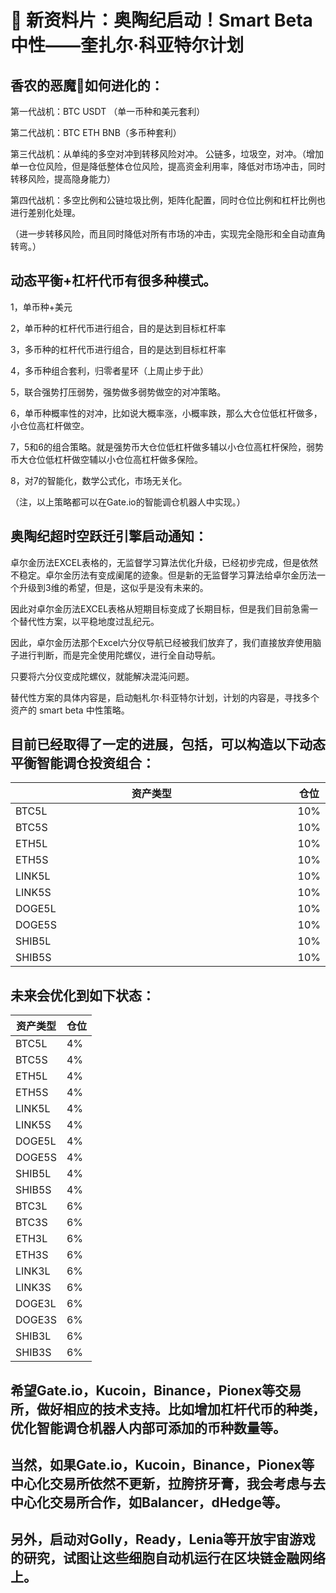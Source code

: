 # 🌟 新资料片：奥陶纪启动！Smart Beta 中性——奎扎尔·科亚特尔计划

## 香农的恶魔👿如何进化的：

第一代战机：BTC USDT （单一币种和美元套利）

第二代战机：BTC ETH BNB（多币种套利）

第三代战机：从单纯的多空对冲到转移风险对冲。 公链多，垃圾空，对冲。（增加单一仓位风险，但是降低整体仓位风险，提高资金利用率，降低对市场冲击，同时转移风险，提高隐身能力）

第四代战机：多空比例和公链垃圾比例，矩阵化配置，同时仓位比例和杠杆比例也进行差别化处理。

（进一步转移风险，而且同时降低对所有市场的冲击，实现完全隐形和全自动直角转弯。）

## 动态平衡+杠杆代币有很多种模式。

1，单币种+美元

2，单币种的杠杆代币进行组合，目的是达到目标杠杆率

3，多币种的杠杆代币进行组合，目的是达到目标杠杆率

4，多币种组合套利，归零者星环（上周止步于此）

5，联合强势打压弱势，强势做多弱势做空的对冲策略。

6，单币种概率性的对冲，比如说大概率涨，小概率跌，那么大仓位低杠杆做多，小仓位高杠杆做空。

7，5和6的组合策略。就是强势币大仓位低杠杆做多辅以小仓位高杠杆保险，弱势币大仓位低杠杆做空辅以小仓位高杠杆做多保险。

8，对7的智能化，数学公式化，市场无关化。

（注，以上策略都可以在Gate.io的智能调仓机器人中实现。）

## 奥陶纪超时空跃迁引擎启动通知：

卓尔金历法EXCEL表格的，无监督学习算法优化升级，已经初步完成，但是依然不稳定。卓尔金历法有变成阑尾的迹象。但是新的无监督学习算法给卓尔金历法一个升级到3维的希望，但是，这似乎是没有未来的。

因此对卓尔金历法EXCEL表格从短期目标变成了长期目标，但是我们目前急需一个替代性方案，以平稳地度过乱纪元。

因此，卓尔金历法那个Excel六分仪导航已经被我们放弃了，我们直接放弃使用脑子进行判断，而是完全使用陀螺仪，进行全自动导航。

只要将六分仪变成陀螺仪，就能解决混沌问题。

替代性方案的具体内容是，启动魁札尔·科亚特尔计划，计划的内容是，寻找多个资产的 smart beta 中性策略。

## 目前已经取得了一定的进展，包括，可以构造以下动态平衡智能调仓投资组合：

<table><thead><tr><th width="491">资产类型</th><th>仓位</th></tr></thead><tbody><tr><td>BTC5L</td><td>10%</td></tr><tr><td>BTC5S</td><td>10%</td></tr><tr><td>ETH5L</td><td>10%</td></tr><tr><td>ETH5S</td><td>10%</td></tr><tr><td>LINK5L</td><td>10%</td></tr><tr><td>LINK5S</td><td>10%</td></tr><tr><td>DOGE5L</td><td>10%</td></tr><tr><td>DOGE5S</td><td>10%</td></tr><tr><td>SHIB5L</td><td>10%</td></tr><tr><td>SHIB5S</td><td>10%</td></tr></tbody></table>

## 未来会优化到如下状态：

| 资产类型   | 仓位 |
| ------ | -- |
| BTC5L  | 4% |
| BTC5S  | 4% |
| ETH5L  | 4% |
| ETH5S  | 4% |
| LINK5L | 4% |
| LINK5S | 4% |
| DOGE5L | 4% |
| DOGE5S | 4% |
| SHIB5L | 4% |
| SHIB5S | 4% |
| BTC3L  | 6% |
| BTC3S  | 6% |
| ETH3L  | 6% |
| ETH3S  | 6% |
| LINK3L | 6% |
| LINK3S | 6% |
| DOGE3L | 6% |
| DOGE3S | 6% |
| SHIB3L | 6% |
| SHIB3S | 6% |

## 希望Gate.io，Kucoin，Binance，Pionex等交易所，做好相应的技术支持。比如增加杠杆代币的种类，优化智能调仓机器人内部可添加的币种数量等。

## 当然，如果Gate.io，Kucoin，Binance，Pionex等中心化交易所依然不更新，拉胯挤牙膏，我会考虑与去中心化交易所合作，如Balancer，dHedge等。

## 另外，启动对Golly，Ready，Lenia等开放宇宙游戏的研究，试图让这些细胞自动机运行在区块链金融网络上。
